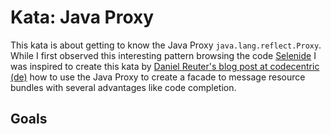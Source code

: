 # Kata: Java Proxy

This kata is about getting to know the Java Proxy `java.lang.reflect.Proxy`. While I first observed this interesting
pattern browsing the code [Selenide][] I was inspired to create this kata by
[Daniel Reuter's blog post at codecentric (de)][codecentric-dreuter]
how to use the Java Proxy to create a facade to message resource bundles with several advantages like code completion.

## Goals




<!-- Links -->

[Selenide]: <http://selenide.org/> "Selenide: concise UI tests in Java"
[codecentric-dreuter]: <https://blog.codecentric.de/2012/01/internationalisierung-mit-java-resourcebundle-und-kompilierabhangigkeiten/> "Internationalisierung mit Java ResourceBundle und Kompilierabhängigkeiten - codecentric Blog : codecentric Blog"
